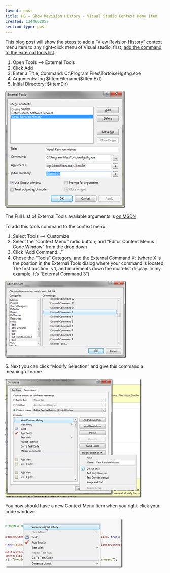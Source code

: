 ```yaml
---
layout: post
title: HG – Show Revision History - Visual Studio Context Menu Item
created: 1344602057
section-type: post
---
```

<p>This blog post will show the steps to add a “View Revision History” context menu item to any right-click menu of Visual studio, first, <a href="http://msdn.microsoft.com/en-us/library/9814d200.aspx">add the command to the external tools list</a>.</p>  <ol>   <li>Open Tools –&gt; External Tools</li>    <li>Click Add</li>    <li>Enter a Title, Command: C:\Program Files\TortoiseHg\thg.exe</li>    <li>Arguments: log $(ItemFilename)$(ItemExt)</li>    <li>Initial Directory: $(ItemDir)</li> </ol>  <p><a href="img/ExternalTools_2.png"><img style="background-image: none; border-bottom: 0px; border-left: 0px; padding-left: 0px; padding-right: 0px; display: inline; border-top: 0px; border-right: 0px; padding-top: 0px" title="ExternalTools" border="0" alt="ExternalTools" src="/img/ExternalTools_thumb.png" width="378" height="369" /></a></p>  <p>The Full List of External Tools available arguments is <a href="http://msdn.microsoft.com/en-us/library/ekbzk5f8.aspx">on MSDN</a>.</p>  <p>To add this tools command to the context menu:</p>  <ol>   <li>Select Tools –&gt; Customize</li>    <li>Select the “Context Menu” radio button; and “Editor Context Menus | Code Window” from the drop down</li>    <li>Click “Add Command…”</li>    <li>Chose the “Tools” Category, and the External Command X; (where X is the position in the External Tools dialog where your command is located. The first position is 1, and increments down the multi-list display. In my example, it’s “External Command 3”)</li> </ol>  <p><a href="img/Customize_AddCommand_ExternalTools_2.png"><img style="background-image: none; border-bottom: 0px; border-left: 0px; padding-left: 0px; padding-right: 0px; display: inline; border-top: 0px; border-right: 0px; padding-top: 0px" title="Customize_AddCommand_ExternalTools" border="0" alt="Customize_AddCommand_ExternalTools" src="/img/Customize_AddCommand_ExternalTools_thumb.png" width="382" height="243" /></a></p>  <p>5. Next you can click “Modify Selection” and give this command a meaningful name.</p>  <p><a href="img/CustomizeDialog_MenuItem_2.png"><img style="background-image: none; border-bottom: 0px; border-left: 0px; padding-left: 0px; padding-right: 0px; display: inline; border-top: 0px; border-right: 0px; padding-top: 0px" title="CustomizeDialog_MenuItem" border="0" alt="CustomizeDialog_MenuItem" src="/img/CustomizeDialog_MenuItem_thumb.png" width="429" height="375" /></a></p>  <p>You now should have a new Context Menu Item when you right-click your code window:</p>  <p><a href="img/RevisionHistoryContextMenu_2.png"><img style="background-image: none; border-bottom: 0px; border-left: 0px; padding-left: 0px; padding-right: 0px; display: inline; border-top: 0px; border-right: 0px; padding-top: 0px" title="RevisionHistoryContextMenu" border="0" alt="RevisionHistoryContextMenu" src="/img/RevisionHistoryContextMenu_thumb.png" width="370" height="156" /></a></p>
